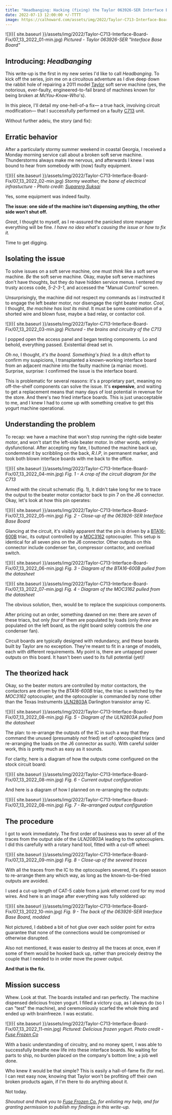 ```yaml
---
title: "Headbanging: Hacking (fixing) the Taylor 063926-SER Interface Base Board"
date: 2022-07-13 12:00:00 +/-TTTT
image: https://calhoward.com/assets/img/2022/Taylor-C713-Interface-Board-Fix/07_13_2022_01-min.jpg
---
```


![]({{ site.baseurl }}/assets/img/2022/Taylor-C713-Interface-Board-Fix/07_13_2022_01-min.jpg)
*Pictured - Taylor 063926-SER "Interface Base Board"*

## Introducing: *Headbanging*

This write-up is the first in my new series I'd like to call *Headbanging*. To kick off the series, join me on a circuitous adventure as I dive deep down the rabbit hole of repairing a 2011 model [Taylor](https://www.taylor-company.com/) soft serve machine (yes, the notorious, ever-faulty, engineered-to-fail brand of machines known for being broken at *McYou-Know-Who*'s).

In this piece, I'll detail my one-hell-of-a fix— a true hack, involving circuit modification— that I successfully performed on a faulty [C713](https://www.taylor-company.com/en/product-detail/model-c713) unit. 

Without further adeiu, the story (and fix):

## Erratic behavior

After a particularly stormy summer weekend in coastal Georgia, I received a Monday morning service call about a broken soft serve machine. Thunderstorms always make me nervous, and afterwards I knew I was bound to hear from somebody with (now) faulty equipment. 

![]({{ site.baseurl }}/assets/img/2022/Taylor-C713-Interface-Board-Fix/07_13_2022_02-min.jpg)
*Stormy weather, the bane of electrical infrastucture - Photo credit: [Suparerg Suksai](https://www.pexels.com/@akedynamic/)*

Yes, some equipment was indeed faulty.

**The issue: one side of the machine isn't dispensing anything, the other side won't shut off.**

*Great*, I thought to myself, as I re-assured the panicked store manager everything will be fine. *I have no idea what's causing the issue or how to fix it.* 

Time to get digging.

## Isolating the issue

To solve issues on a soft serve machine, one must *think* like a soft serve machine. *Be* the soft serve machine. Okay, maybe soft serve machines don't have thoughts, but they do have hidden service menus. I entered my trusty access code, *5-2-3-1*, and accessed the "Manual Control" screen. 

Unsurprisingly, the machine did not respect my commands as I instructed it to engage the left beater motor, nor disengage the right beater motor. *Cool*, I thought, *the machine has lost its mind*. It must be some combination of a shorted wire and blown fuse, maybe a bad relay, or contactor coil.

![]({{ site.baseurl }}/assets/img/2022/Taylor-C713-Interface-Board-Fix/07_13_2022_03-min.jpg)
*Pictured - the brains and circuitry of the C713*

I popped open the access panel and began testing components. Lo and behold, everything passed. Existential dread set in.

*Oh no*, I thought, *it's the board. Something's fried.* In a ditch effort to confirm my suspicions, I transplanted a known-working interface board from an adjacent machine into the faulty machine (a maniac move). Surprise, surprise: I confirmed the issue is the interface board. 

This is problematic for several reasons: it's a proprietary part, meaning no off-the-shelf components can solve the issue. It's **expensive**, and waiting to get a replacement means that many days of lost potential in revenue for the store. And there's *two* fried interface boards. This is just unacceptable to me, and I knew I had to come up with something creative to get this yogurt machine operational.

## Understanding the problem

To recap: we have a machine that won't stop running the right-side beater motor, and won't start the left-side beater motor. In other words, entirely dysfunctional. After accepting my fate, I buttoned the machine back up, condemned it by scribbling on the back, *R.I.P*, in permanent marker, and took both blown interface boards with me back to the office.

![]({{ site.baseurl }}/assets/img/2022/Taylor-C713-Interface-Board-Fix/07_13_2022_04-min.jpg)
*Fig. 1 - A crop of the circuit diagram for the C713*

Armed with the circuit schematic (fig. 1), it didn't take long for me to trace the output to the beater motor contactor back to pin 7 on the J6 connector. Okay, let's look at how this pin operates:

![]({{ site.baseurl }}/assets/img/2022/Taylor-C713-Interface-Board-Fix/07_13_2022_05-min.jpg)
*Fig. 2 - Close-up of the 063926-SER Interface Base Board*

Glancing at the circuit, it's visibly apparent that the pin is driven by a [BTA16-600B](https://www.mouser.com/datasheet/2/848/BTA16-600B-1375641.pdf) triac, its output controlled by a [MOC3162](http://pdf.datasheetcatalog.com/datasheet/fairchild/MOC3162-M.pdf) optocoupler. This setup is identical for all seven pins on the J6 connector. Other outputs on this connector include condenser fan, compressor contactor, and overload switch.

![]({{ site.baseurl }}/assets/img/2022/Taylor-C713-Interface-Board-Fix/07_13_2022_06-min.jpg)
*Fig. 3 - Diagram of the BTA16-600B pulled from the datasheet*

![]({{ site.baseurl }}/assets/img/2022/Taylor-C713-Interface-Board-Fix/07_13_2022_07-min.jpg)
*Fig. 4 - Diagram of the MOC3162 pulled from the datasheet*

The obvious solution, then, would be to replace the suspicious components. 

After pricing out an order, something dawned on me: there are *seven* of these triacs, but only *four* of them are populated by loads (only *three* are populated on the left board, as the right board solely controls the *one* condenser fan). 

Circuit boards are typically designed with redundancy, and these boards built by Taylor are no exception. They're meant to fit in a range of models, each with different requirements. My point is, there are untapped power outputs on this board. It hasn't been used to its full potential (yet)!

## The theorized hack

Okay, so the beater motors are controlled by motor contactors, the contactors are driven by the *BTA16-600B* triac, the triac is switched by the *MOC3162* optocoupler, and the optocoupler is commanded by none other than the Texas Instruments [ULN2803A](https://www.ti.com/lit/ds/symlink/uln2803a.pdf) Darlington transistor array IC.

![]({{ site.baseurl }}/assets/img/2022/Taylor-C713-Interface-Board-Fix/07_13_2022_08-min.jpg)
*Fig. 5 - Diagram of the ULN2803A pulled from the datasheet*

The plan: to re-arrange the outputs of the IC in such a way that they command the unused (presumably *not* fried) set of optocoupled triacs (and re-arranging the loads on the J6 connector as such). With careful solder work, this is pretty much as easy as it sounds.

For clarity, here is a diagram of how the outputs come configured on the stock circuit board:

![]({{ site.baseurl }}/assets/img/2022/Taylor-C713-Interface-Board-Fix/07_13_2022_08-min.jpg)
*Fig. 6 - Current output configuration*

And here is a diagram of how I planned on re-arranging the outputs:

![]({{ site.baseurl }}/assets/img/2022/Taylor-C713-Interface-Board-Fix/07_13_2022_08-min.jpg)
*Fig. 7 - Re-arranged output configuration*

## The procedure

I got to work immediately. The first order of business was to sever all of the traces from the output side of the *ULN20803A* leading to the optocouplers. I did this carefully with a rotary hand tool, fitted with a cut-off wheel:

![]({{ site.baseurl }}/assets/img/2022/Taylor-C713-Interface-Board-Fix/07_13_2022_09-min.jpg)
*Fig. 8 - Close-up of the severed traces*

With all the traces from the IC to the optocouplers severed, it's open season to re-arrange them any which way, as long as the known-to-be-fried outputs are avoided. 

I used a cut-up length of CAT-5 cable from a junk ethernet cord for my mod wires. And here is an image after everything was fully soldered up:

![]({{ site.baseurl }}/assets/img/2022/Taylor-C713-Interface-Board-Fix/07_13_2022_10-min.jpg)
*Fig. 9 - The back of the 063926-SER Interface Base Board, modded*

Not pictured, I dabbed a bit of hot glue over each solder point for extra guarantee that none of the connections would be compromised or otherwise disrupted. 

Also not mentioned, it was easier to destroy all the traces at once, even if some of them would be hooked back up, rather than precicely destroy the couple that I needed to in order move the power output.

**And that is the fix.**

## Mission success

Whew. Look at that. The boards installed and ran perfectly. The machine dispensed delicious frozen yogurt. I filled a victory cup, as I always do (so I can "test" the machine), and ceremoniously scarfed the whole thing and ended up with brainfreeze. I was ecstatic.

![]({{ site.baseurl }}/assets/img/2022/Taylor-C713-Interface-Board-Fix/07_13_2022_11-min.jpg)
*Pictured: Delicious frozen yogurt. Photo credit - [Fuse Frozen Co](https://www.facebook.com/fusefrozenco)*

With a basic understanding of circuitry, and no money spent, I was able to successfully breathe new life into these interface boards. No waiting for parts to ship, no burden placed on the company's bottom line; a job well done. 

Who knew it would be that simple? This is easily a hall-of-fame fix (for me). I can rest easy now, knowing that Taylor won't be profiting off their own broken products again, if I'm there to do anything about it. 

Not today.



*Shoutout and thank you to [Fuse Frozen Co.](https://fusefrozenco.com/) for enlisting my help, and for granting permission to publish my findings in this write-up.*


